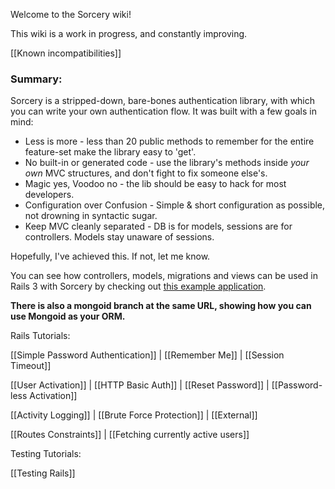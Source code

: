 Welcome to the Sorcery wiki!

This wiki is a work in progress, and constantly improving.


[[Known incompatibilities]]


### Summary:


Sorcery is a stripped-down, bare-bones authentication library, with which you can write your own authentication flow.
It was built with a few goals in mind:

* Less is more - less than 20 public methods to remember for the entire feature-set make the library easy to 'get'.
* No built-in or generated code - use the library's methods inside *your own* MVC structures, and don't fight to fix someone else's.
* Magic yes, Voodoo no - the lib should be easy to hack for most developers.
* Configuration over Confusion - Simple & short configuration as possible, not drowning in syntactic sugar.
* Keep MVC cleanly separated - DB is for models, sessions are for controllers. Models stay unaware of sessions.


Hopefully, I've achieved this. If not, let me know.



You can see how controllers, models, migrations and views can be used in Rails 3 with Sorcery by checking out [this example application](https://github.com/NoamB/sorcery-example-app).

**There is also a mongoid branch at the same URL, showing how you can use Mongoid as your ORM.**

Rails Tutorials:

[[Simple Password Authentication]] | [[Remember Me]] | [[Session Timeout]]

[[User Activation]] | [[HTTP Basic Auth]] | [[Reset Password]] | [[Password-less Activation]]

[[Activity Logging]] | [[Brute Force Protection]] | [[External]]

[[Routes Constraints]] | [[Fetching currently active users]]

Testing Tutorials:

[[Testing Rails]]

